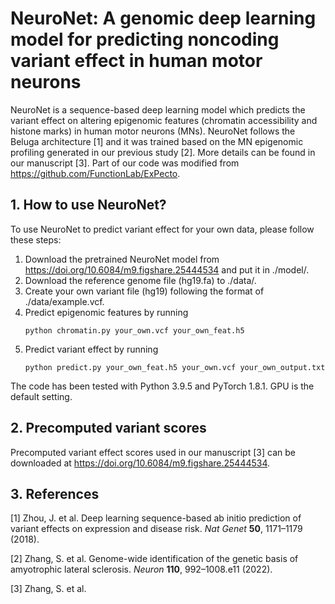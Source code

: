 # NeuroNet: A genomic deep learning model for predicting noncoding variant effect in human motor neurons
NeuroNet is a sequence-based deep learning model which predicts the variant effect on altering epigenomic features (chromatin accessibility and histone marks) in human motor neurons (MNs). NeuroNet follows the Beluga architecture [1] and it was trained based on the MN epigenomic profiling generated in our previous study [2]. More details can be found in our manuscript [3]. Part of our code was modified from https://github.com/FunctionLab/ExPecto.
## 1. How to use NeuroNet?
To use NeuroNet to predict variant effect for your own data, please follow these steps:

1. Download the pretrained NeuroNet model from https://doi.org/10.6084/m9.figshare.25444534 and put it in ./model/.
2. Download the reference genome file (hg19.fa) to ./data/.
3. Create your own variant file (hg19) following the format of ./data/example.vcf.
4. Predict epigenomic features by running
   ```
   python chromatin.py your_own.vcf your_own_feat.h5
   ```
5. Predict variant effect by running
   ```
   python predict.py your_own_feat.h5 your_own.vcf your_own_output.txt
   ```
The code has been tested with Python 3.9.5 and PyTorch 1.8.1. GPU is the default setting.
## 2. Precomputed variant scores
Precomputed variant effect scores used in our manuscript [3] can be downloaded at https://doi.org/10.6084/m9.figshare.25444534.
## 3. References
[1] Zhou, J. et al. Deep learning sequence-based ab initio prediction of variant effects on expression and disease risk. *Nat Genet* **50**, 1171–1179 (2018).

[2] Zhang, S. et al. Genome-wide identification of the genetic basis of amyotrophic lateral sclerosis. *Neuron* **110**, 992–1008.e11 (2022).

[3] Zhang, S. et al. 
